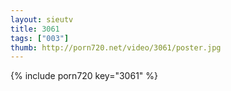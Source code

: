 ```yaml
--- 
layout: sieutv
title: 3061
tags: ["003"]
thumb: http://porn720.net/video/3061/poster.jpg
---
```

{% include porn720 key="3061" %} 
